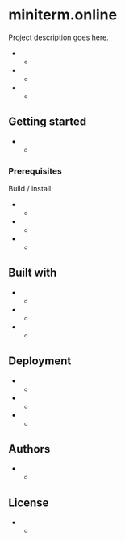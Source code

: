 # miniterm.online

Project description goes here.

* -
* -
* -

## Getting started

* -

### Prerequisites

Build / install

* -
* -
* -

## Built with

* -
* -
* -

## Deployment

* -
* -
* -

## Authors

* -

## License

* -
